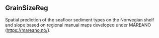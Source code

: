 ## GrainSizeReg

Spatial prediction of the seafloor sediment types on the Norwegian shelf and slope based on regional manual maps developed under MAREANO (https://mareano.no/).